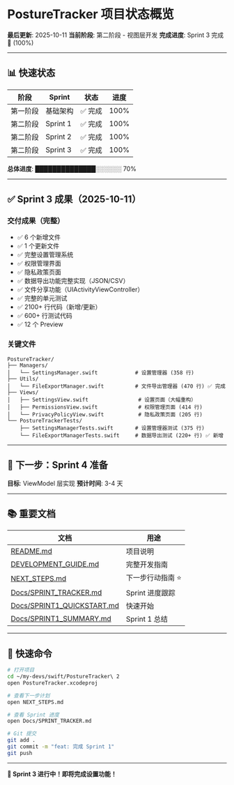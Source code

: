 # PostureTracker 项目状态概览

**最后更新**: 2025-10-11
**当前阶段**: 第二阶段 - 视图层开发
**完成进度**: Sprint 3 完成 🎉 (100%)

---

## 📊 快速状态

| 阶段     | Sprint   | 状态    | 进度 |
| -------- | -------- | ------- | ---- |
| 第一阶段 | 基础架构 | ✅ 完成 | 100% |
| 第二阶段 | Sprint 1 | ✅ 完成 | 100% |
| 第二阶段 | Sprint 2 | ✅ 完成 | 100% |
| 第二阶段 | Sprint 3 | ✅ 完成 | 100% |

**总体进度**: ██████████████░░░░░░ 70%

---

## ✅ Sprint 3 成果（2025-10-11）

### 交付成果（完整）

- ✅ 6 个新增文件
- ✅ 1 个更新文件
- ✅ 完整设置管理系统
- ✅ 权限管理界面
- ✅ 隐私政策页面
- ✅ 数据导出功能完整实现（JSON/CSV）
- ✅ 文件分享功能（UIActivityViewController）
- ✅ 完整的单元测试
- ✅ 2100+ 行代码（新增/更新）
- ✅ 600+ 行测试代码
- ✅ 12 个 Preview

### 关键文件

```
PostureTracker/
├── Managers/
│   └── SettingsManager.swift            # 设置管理器 (358 行)
├── Utils/
│   └── FileExportManager.swift          # 文件导出管理器 (470 行) ✅ 完成
├── Views/
│   ├── SettingsView.swift                # 设置页面（大幅重构）
│   ├── PermissionsView.swift             # 权限管理页面 (414 行)
│   └── PrivacyPolicyView.swift           # 隐私政策页面 (205 行)
└── PostureTrackerTests/
    ├── SettingsManagerTests.swift       # 设置管理器测试 (375 行)
    └── FileExportManagerTests.swift     # 数据导出测试 (220+ 行) ✅ 新增
```

---

## 🎯 下一步：Sprint 4 准备

**目标**: ViewModel 层实现
**预计时间**: 3-4 天

---

## 📚 重要文档

| 文档                                                     | 用途              |
| -------------------------------------------------------- | ----------------- |
| [README.md](README.md)                                   | 项目说明          |
| [DEVELOPMENT_GUIDE.md](DEVELOPMENT_GUIDE.md)             | 完整开发指南      |
| [NEXT_STEPS.md](NEXT_STEPS.md)                           | 下一步行动指南 ⭐ |
| [Docs/SPRINT_TRACKER.md](Docs/SPRINT_TRACKER.md)         | Sprint 进度跟踪   |
| [Docs/SPRINT1_QUICKSTART.md](Docs/SPRINT1_QUICKSTART.md) | 快速开始          |
| [Docs/SPRINT1_SUMMARY.md](Docs/SPRINT1_SUMMARY.md)       | Sprint 1 总结     |

---

## 🚀 快速命令

```bash
# 打开项目
cd ~/my-devs/swift/PostureTracker\ 2
open PostureTracker.xcodeproj

# 查看下一步计划
open NEXT_STEPS.md

# 查看 Sprint 进度
open Docs/SPRINT_TRACKER.md

# Git 提交
git add .
git commit -m "feat: 完成 Sprint 1"
git push
```

---

**🎉 Sprint 3 进行中！即将完成设置功能！**
